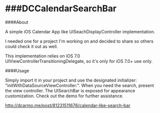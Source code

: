 ###DCCalendarSearchBar
===================

####About

A simple iOS Calendar App like UISeachDisplayController implementation.

I needed one for a project I'm working on and decided to share so others could check it out as well.

This implementation relies on iOS 7.0 UIViewControllerTransitioningDelegate, so it's only for iOS 7.0+ use only.

####Usage

Simply import it in your project and use the designated initializer: "initWithDataSourceViewController:". When you need the search, present the view controller.
The UISearchBar is exposed for appearance customization. 
Check out the demo for further assistance.

http://dcarmo.me/post/81231511676/calendar-like-search-bar